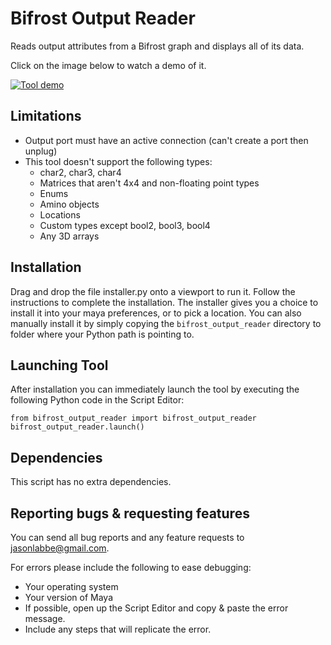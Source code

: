 # Bifrost Output Reader

Reads output attributes from a Bifrost graph and displays all of its data.

Click on the image below to watch a demo of it.

[![Tool demo](https://img.youtube.com/vi/ISaGk_V6dAg/0.jpg)](https://www.youtube.com/watch?v=ISaGk_V6dAg)

## Limitations

* Output port must have an active connection (can't create a port then unplug)
* This tool doesn't support the following types:
    * char2, char3, char4
    * Matrices that aren't 4x4 and non-floating point types
    * Enums
    * Amino objects
    * Locations
    * Custom types except bool2, bool3, bool4
    * Any 3D arrays

## Installation

Drag and drop the file installer.py onto a viewport to run it.
Follow the instructions to complete the installation.
The installer gives you a choice to install it into your maya preferences, or to pick a location.
You can also manually install it by simply copying the `bifrost_output_reader` directory to folder where your Python path is pointing to.

## Launching Tool

After installation you can immediately launch the tool by executing the following Python code in the Script Editor:

```
from bifrost_output_reader import bifrost_output_reader
bifrost_output_reader.launch()
```

## Dependencies

This script has no extra dependencies.

## Reporting bugs & requesting features

You can send all bug reports and any feature requests to jasonlabbe@gmail.com.

For errors please include the following to ease debugging:

* Your operating system
* Your version of Maya
* If possible, open up the Script Editor and copy & paste the error message.
* Include any steps that will replicate the error.
